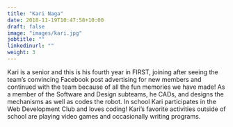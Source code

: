 ```yaml
---
title: "Kari Naga"
date: 2018-11-19T10:47:58+10:00
draft: false
image: "images/kari.jpg"
jobtitle: ""
linkedinurl: ""
weight: 3
---
```


Kari is a senior and this is his fourth year in FIRST, joining after seeing the team’s convincing Facebook post advertising for new members and continued with the team because of all the fun memories we have made! As a member of the Software and Design subteams, he CADs, and designs the mechanisms as well as codes the robot. In school Kari participates in the Web Development Club and loves coding! Kari’s favorite activities outside of school are playing video games and occasionally writing programs.

